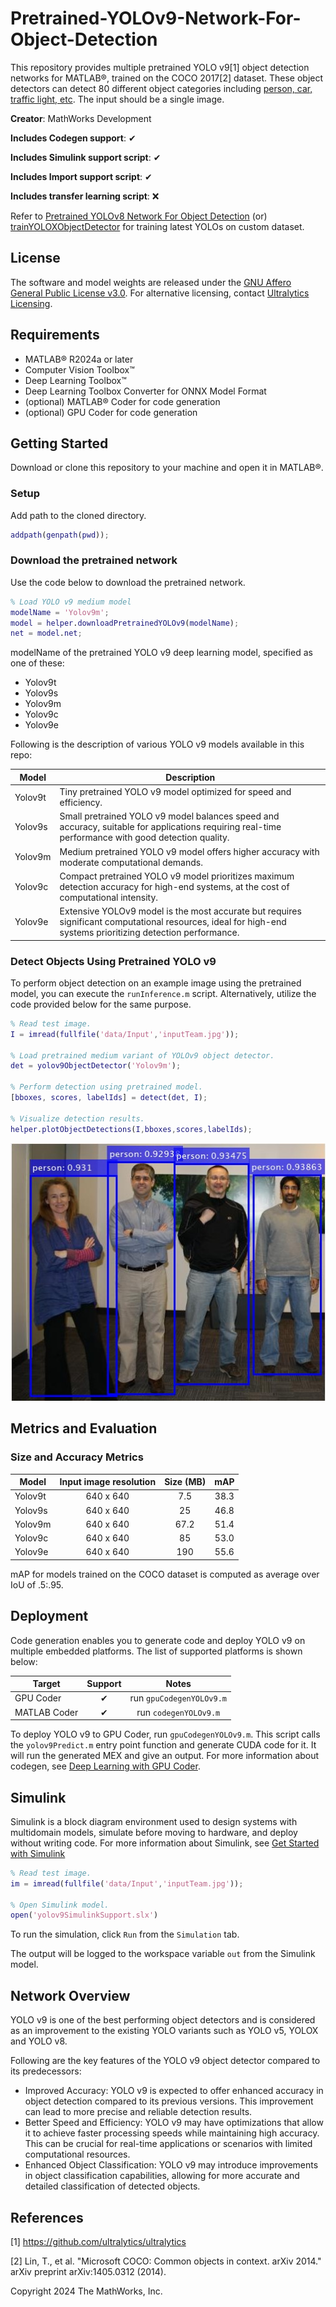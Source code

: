 # Pretrained-YOLOv9-Network-For-Object-Detection

This repository provides multiple pretrained YOLO v9[1] object detection networks for MATLAB®, trained on the COCO 2017[2] dataset. These object detectors can detect 80 different object categories including [person, car, traffic light, etc](/src/%2Bhelper/getCOCOClasess.m).
The input should be a single image.

**Creator**: MathWorks Development

**Includes Codegen support**: ✔

**Includes Simulink support script**: ✔

**Includes Import support script**: ✔

**Includes transfer learning script**: ❌  

Refer to [Pretrained YOLOv8 Network For Object Detection](https://github.com/matlab-deep-learning/Pretrained-YOLOv8-Network-For-Object-Detection) (or) [trainYOLOXObjectDetector](https://in.mathworks.com/help/vision/ref/trainyoloxobjectdetector.html) for training latest YOLOs on custom dataset.


## License
The software and model weights are released under the [GNU Affero General Public License v3.0](https://github.com/ultralytics/ultralytics?tab=AGPL-3.0-1-ov-file#readme). For alternative licensing, contact [Ultralytics Licensing](https://www.ultralytics.com/license).

## Requirements
- MATLAB® R2024a or later
- Computer Vision Toolbox™
- Deep Learning Toolbox™
- Deep Learning Toolbox Converter for ONNX Model Format
- (optional) MATLAB® Coder for code generation
- (optional) GPU Coder for code generation

## Getting Started
Download or clone this repository to your machine and open it in MATLAB®.

### Setup
Add path to the cloned directory.

```matlab
addpath(genpath(pwd));
```

### Download the pretrained network
Use the code below to download the pretrained network.

```matlab
% Load YOLO v9 medium model
modelName = 'Yolov9m';
model = helper.downloadPretrainedYOLOv9(modelName);
net = model.net;
```

modelName of the pretrained YOLO v9 deep learning model, specified as one of these:
- Yolov9t
- Yolov9s
- Yolov9m
- Yolov9c
- Yolov9e

Following is the description of various YOLO v9 models available in this repo:

| Model         |                                      Description                                                                                                                   |
|-------------- |--------------------------------------------------------------------------------------------------------------------------------------------------------------------|
| Yolov9t       |   Tiny pretrained YOLO v9 model optimized for speed and efficiency.                                                                                                |
| Yolov9s       |   Small pretrained YOLO v9 model balances speed and accuracy, suitable for applications requiring real-time performance with good detection quality.               |
| Yolov9m       |   Medium pretrained YOLO v9 model offers higher accuracy with moderate computational demands.                                                                      |
| Yolov9c       |   Compact pretrained YOLO v9 model prioritizes maximum detection accuracy for high-end systems, at the cost of computational intensity.                              |
| Yolov9e       |   Extensive YOLOv9 model is the most accurate but requires significant computational resources, ideal for high-end systems prioritizing detection performance.   |

### Detect Objects Using Pretrained YOLO v9
To perform object detection on an example image using the pretrained model, you can execute the `runInference.m` script. Alternatively, utilize the code provided below for the same purpose.

```matlab
% Read test image.
I = imread(fullfile('data/Input','inputTeam.jpg'));

% Load pretrained medium variant of YOLOv9 object detector.
det = yolov9ObjectDetector('Yolov9m');

% Perform detection using pretrained model.
[bboxes, scores, labelIds] = detect(det, I);

% Visualize detection results.
helper.plotObjectDetections(I,bboxes,scores,labelIds);
```
![Results](/data/Output/inputTeamResults.jpeg)

## Metrics and Evaluation

### Size and Accuracy Metrics

| Model         | Input image resolution | Size (MB) | mAP  |
|-------------- |:----------------------:|:---------:|:----:|
| Yolov9t       |       640 x 640        |  7.5      | 38.3 |
| Yolov9s       |       640 x 640        |  25       | 46.8 |
| Yolov9m       |       640 x 640        |  67.2     | 51.4 |
| Yolov9c       |       640 x 640        |  85       | 53.0 |
| Yolov9e       |       640 x 640        |  190      | 55.6 |

mAP for models trained on the COCO dataset is computed as average over IoU of .5:.95.

## Deployment
Code generation enables you to generate code and deploy YOLO v9 on multiple embedded platforms. The list of supported platforms is shown below:

| Target                             |  Support  |   Notes                     |
|------------------------------------|:---------:|:---------------------------:|
| GPU Coder                          |     ✔     |    run `gpuCodegenYOLOv9.m` |
| MATLAB Coder                       |     ✔     |    run `codegenYOLOv9.m`    |

To deploy YOLO v9 to GPU Coder, run `gpuCodegenYOLOv9.m`. This script calls the `yolov9Predict.m` entry point function and generate CUDA code for it. It will run the generated MEX and give an output.
For more information about codegen, see [Deep Learning with GPU Coder](https://in.mathworks.com/help/gpucoder/gpucoder-deep-learning.html).

## Simulink
Simulink is a block diagram environment used to design systems with multidomain models, simulate before moving to hardware, and deploy without writing code. For more information about Simulink, see [Get Started with Simulink](https://in.mathworks.com/help/simulink/getting-started-with-simulink.html)

```matlab
% Read test image.
im = imread(fullfile('data/Input','inputTeam.jpg'));

% Open Simulink model.
open('yolov9SimulinkSupport.slx')
```
To run the simulation, click `Run` from the `Simulation` tab.

The output will be logged to the workspace variable `out` from the Simulink model.

## Network Overview
YOLO v9 is one of the best performing object detectors and is considered as an improvement to the existing YOLO variants such as YOLO v5, YOLOX and YOLO v8.

Following are the key features of the YOLO v9 object detector compared to its predecessors:
- Improved Accuracy: YOLO v9 is expected to offer enhanced accuracy in object detection compared to its previous versions. This improvement can lead to more precise and reliable detection results.
- Better Speed and Efficiency: YOLO v9 may have optimizations that allow it to achieve faster processing speeds while maintaining high accuracy. This can be crucial for real-time applications or scenarios with limited computational resources.
- Enhanced Object Classification: YOLO v9 may introduce improvements in object classification capabilities, allowing for more accurate and detailed classification of detected objects. 


## References
[1] https://github.com/ultralytics/ultralytics

[2] Lin, T., et al. "Microsoft COCO: Common objects in context. arXiv 2014." arXiv preprint arXiv:1405.0312 (2014).


Copyright 2024 The MathWorks, Inc.


